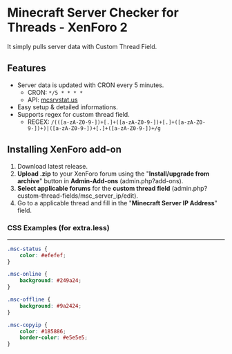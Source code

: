 # Minecraft Server Checker for Threads - XenForo 2
It simply pulls server data with Custom Thread Field.

## Features

- Server data is updated with CRON every 5 minutes.
    - CRON: `*/5 * * * *`
    - API: [mcsrvstat.us](https://mcsrvstat.us/)
- Easy setup & detailed informations.
- Supports regex for custom thread field.
    - REGEX: `/(([a-zA-Z0-9-])+[.]+([a-zA-Z0-9-])+[.]+([a-zA-Z0-9-])+)|([a-zA-Z0-9-])+[.]+([a-zA-Z0-9-])+/g`

## Installing XenForo add-on

1. Download latest release.
2. **Upload .zip** to your XenForo forum using the "**Install/upgrade from archive**" button in **Admin-Add-ons** (admin.php?add-ons).
3. **Select applicable forums** for the **custom thread field** (admin.php?custom-thread-fields/msc_server_ip/edit).
4. Go to a applicable thread and fill in the "**Minecraft Server IP Address**" field.

### CSS Examples (for extra.less)
------------
```css
.msc-status {
	color: #efefef;
}

.msc-online {
    background: #249a24;
}

.msc-offline {
    background: #9a2424;
}

.msc-copyip {
	color: #185886;
	border-color: #e5e5e5;
}
```